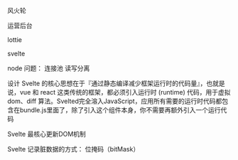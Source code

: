 风火轮


运营后台

lottie

svelte


node 问题：
连接池
读写分离


设计 Svelte 的核心思想在于『通过静态编译减少框架运行时的代码量』，也就是说，vue 和 react 这类传统的框架，都必须引入运行时 (runtime) 代码，用于虚拟dom、diff 算法。Svelted完全溶入JavaScript，应用所有需要的运行时代码都包含在bundle.js里面了，除了引入这个组件本身，你不需要再额外引入一个运行代码

Svelte 最核心更新DOM机制

Svelte 记录脏数据的方式： 位掩码（bitMask）
